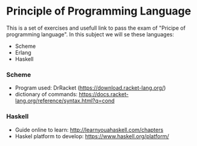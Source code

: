 # Principle of Programming Language
This is a set of exercises and usefull link to pass the exam of "Pricipe of programming language". In this subject we will se these languages:
* Scheme
* Erlang
* Haskell
### Scheme
* Program used: DrRacket (https://download.racket-lang.org/)
* dictionary of commands: https://docs.racket-lang.org/reference/syntax.html?q=cond

### Haskell
* Guide online to learn: http://learnyouahaskell.com/chapters
* Haskel platform to develop: https://www.haskell.org/platform/

